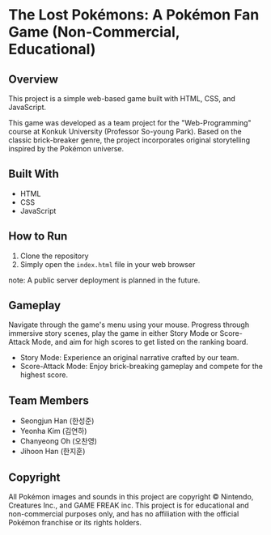 # The Lost Pokémons: A Pokémon Fan Game (Non-Commercial, Educational)

## Overview
This project is a simple web-based game built with HTML, CSS, and JavaScript.

This game was developed as a team project for the "Web-Programming" course at Konkuk University (Professor So-young Park).
Based on the classic brick-breaker genre, the project incorporates original storytelling inspired by the Pokémon universe.

## Built With
- HTML
- CSS
- JavaScript

## How to Run

1. Clone the repository
2. Simply open the `index.html` file in your web browser

note: A public server deployment is planned in the future.

## Gameplay

Navigate through the game's menu using your mouse. Progress through immersive story scenes, play the game in either Story Mode or Score-Attack Mode, and aim for high scores to get listed on the ranking board.

- Story Mode: Experience an original narrative crafted by our team.
- Score-Attack Mode: Enjoy brick-breaking gameplay and compete for the highest score.

## Team Members

* Seongjun Han (한성준)
* Yeonha Kim (김연하)
* Chanyeong Oh (오찬영)
* Jihoon Han (한지훈)

## Copyright

All Pokémon images and sounds in this project are copyright © Nintendo, Creatures Inc., and GAME FREAK inc.
This project is for educational and non-commercial purposes only, and has no affiliation with the official Pokémon franchise or its rights holders.
